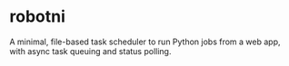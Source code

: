 # robotni

A minimal, file-based task scheduler to run Python jobs from a web app, with async task queuing and status polling.
